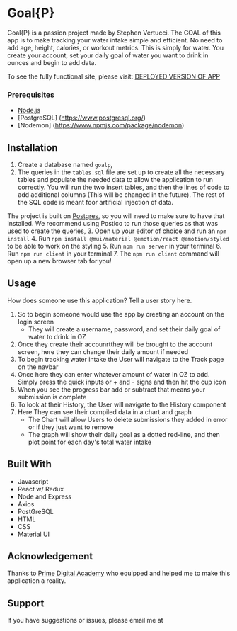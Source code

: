 # Goal{P}

Goal{P} is a passion project made by Stephen Vertucci. The GOAL of this app 
is to make tracking your water intake simple and efficient. No need to add age, height, 
calories, or workout metrics. This is simply for water. You create your account, set your 
daily goal of water you want to drink in ounces and begin to add data. 

To see the fully functional site, please visit: [DEPLOYED VERSION OF APP](www.heroku.com)

<!-- ## Screen Shot

Include one or two screen shots of your project here (optional). Remove if unused. -->

### Prerequisites

- [Node.js](https://nodejs.org/en/)
- [PostgreSQL] (https://www.postgresql.org/)
- [Nodemon] (https://www.npmjs.com/package/nodemon)

## Installation

1. Create a database named `goalp`,
2. The queries in the `tables.sql` file are set up to create all the necessary tables and populate the needed data to allow the application to run correctly. You will run the two insert tables, and then the lines of code to add additional columns (This will be changed in the future). The rest of the SQL code is meant foor artificial injection of data. 

The project is built on [Postgres](https://www.postgresql.org/download/), so you will need to make sure to have that installed. We recommend using Postico to run those queries as that was used to create the queries, 
3. Open up your editor of choice and run an `npm install`
4. Run `npm install @mui/material @emotion/react @emotion/styled` to be able to work on the styling
5. Run `npm run server` in your terminal
6. Run `npm run client` in your terminal
7. The `npm run client` command will open up a new browser tab for you!
 

## Usage
How does someone use this application? Tell a user story here.

1. So to begin someone would use the app by creating an account on the login screen
    - They will create a username, password, and set their daily goal of water to drink in OZ
2. Once they create their accounrtthey will be brought to the account screen, here they can change their daily amount if needed
3. To begin tracking water intake the User will navigate to the Track page on the navbar
4. Once here they can enter whatever amount of water in OZ to add. Simply press the quick inputs or + and - signs and then hit the cup icon
5. When you see the progress bar add or subtract that means your submission is complete
6. To look at their History, the User will navigate to the History component
7. Here They can see their compiled data in a chart and graph
    - The Chart will allow Users to delete submissions they added in error or if they just want to remove
    - The graph will show their daily goal as a dotted red-line, and then plot point for each day's total water intake


## Built With

- Javascript 
- React w/ Redux 
- Node and Express 
- Axios
- PostGreSQL
- HTML
- CSS
- Material UI 

<!-- ## License -->
<!-- [MIT](https://choosealicense.com/licenses/mit/)

_Note, include this only if you have a license file. GitHub will generate one for you if you want!_ -->

## Acknowledgement
Thanks to [Prime Digital Academy](www.primeacademy.io) who equipped and helped me to make this application a reality.


## Support
If you have suggestions or issues, please email me at


























<!-- # Goal{P

}
This version uses React, Redux, Express, Passport, and PostgreSQL (a full list of dependencies can be found in `package.json`).


## Prerequisites

Before you get started, make sure you have the following software installed on your computer:

- [Node.js](https://nodejs.org/en/)
- [PostrgeSQL](https://www.postgresql.org/)
- [Nodemon](https://nodemon.io/)

## Create database and table

Create a new database called `prime_app` and create a `user` table:

```SQL
CREATE TABLE "user" (
    "id" SERIAL PRIMARY KEY,
    "username" VARCHAR (80) UNIQUE NOT NULL,
    "password" VARCHAR (1000) NOT NULL
);
```

If you would like to name your database something else, you will need to change `prime_app` to the name of your new database name in `server/modules/pool.js`

## Development Setup Instructions

- Run `npm install`
- Create a `.env` file at the root of the project and paste this line into the file:
  ```
  SERVER_SESSION_SECRET=superDuperSecret
  ```
  While you're in your new `.env` file, take the time to replace `superDuperSecret` with some long random string like `25POUbVtx6RKVNWszd9ERB9Bb6` to keep your application secure. Here's a site that can help you: [https://passwordsgenerator.net/](https://passwordsgenerator.net/). If you don't do this step, create a secret with less than eight characters, or leave it as `superDuperSecret`, you will get a warning.
- Start postgres if not running already by using `brew services start postgresql`
- Run `npm run server`
- Run `npm run client`
- Navigate to `localhost:3000`

## Debugging

To debug, you will need to run the client-side separately from the server. Start the client by running the command `npm run client`. Start the debugging server by selecting the Debug button.

![VSCode Toolbar](documentation/images/vscode-toolbar.png)

Then make sure `Launch Program` is selected from the dropdown, then click the green play arrow.

![VSCode Debug Bar](documentation/images/vscode-debug-bar.png)

## Testing Routes with Postman

To use Postman with this repo, you will need to set up requests in Postman to register a user and login a user at a minimum.

Keep in mind that once you using the login route, Postman will manage your session cookie for you just like a browser, ensuring it is sent with each subsequent request. If you delete the `localhost` cookie in Postman, it will effectively log you out.

1. Start the server - `npm run server`
2. Import the sample routes JSON file [v2](./PostmanPrimeSoloRoutesv2.json) by clicking `Import` in Postman. Select the file.
3. Click `Collections` and `Send` the following three calls in order:
   1. `POST /api/user/register` registers a new user, see body to change username/password
   2. `POST /api/user/login` will login a user, see body to change username/password
   3. `GET /api/user` will get user information, by default it's not very much

After running the login route above, you can try any other route you've created that requires a logged in user!

## Production Build

Before pushing to Heroku, run `npm run build` in terminal. This will create a build folder that contains the code Heroku will be pointed at. You can test this build by typing `npm start`. Keep in mind that `npm start` will let you preview the production build but will **not** auto update.

- Start postgres if not running already by using `brew services start postgresql`
- Run `npm start`
- Navigate to `localhost:5000`

## Lay of the Land

There are a few videos linked below that show a walkthrough the client and sever setup to help acclimatize to the boilerplate. Please take some time to watch the videos in order to get a better understanding of what the boilerplate is like.

- [Initial Set](https://vimeo.com/453297271)
- [Server Walkthrough](https://vimeo.com/453297212)
- [Client Walkthrough](https://vimeo.com/453297124)

Directory Structure:

- `src/` contains the React application
- `public/` contains static assets for the client-side
- `build/` after you build the project, contains the transpiled code from `src/` and `public/` that will be viewed on the production site
- `server/` contains the Express App

This code is also heavily commented. We recommend reading through the comments, getting a lay of the land, and becoming comfortable with how the code works before you start making too many changes. If you're wondering where to start, consider reading through component file comments in the following order:

- src/components
  - App/App
  - Footer/Footer
  - Nav/Nav
  - AboutPage/AboutPage
  - InfoPage/InfoPage
  - UserPage/UserPage
  - LoginPage/LoginPage
  - RegisterPage/RegisterPage
  - LogOutButton/LogOutButton
  - ProtectedRoute/ProtectedRoute

## Deployment

1. Create a new Heroku project
1. Link the Heroku project to the project GitHub Repo
1. Create an Heroku Postgres database
1. Connect to the Heroku Postgres database from Postico
1. Create the necessary tables
1. Add an environment variable for `SERVER_SESSION_SECRET` with a nice random string for security
1. In the deploy section, select manual deploy

## Update Documentation

Customize this ReadMe and the code comments in this project to read less like a starter repo and more like a project. Here is an example: https://gist.github.com/PurpleBooth/109311bb0361f32d87a2 -->

